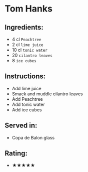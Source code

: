 # Tom Hanks

## Ingredients:
- 4 cl `Peachtree` <!-- - 5 cl `Peachtree` -->
- 2 cl `lime juice` <!-- - 2 `lime wedges` -->
- 10 cl `tonic water`
- 20 `cilantro leaves`
- 8 `ice cubes`

## Instructions:
- Add lime juice <!-- - Squeeze and add lime wedges -->
- Smack and muddle cilantro leaves
- Add Peachtree
- Add tonic water
- Add ice cubes

## Served in:
- Copa de Balon glass

## Rating:
- ★★★★★